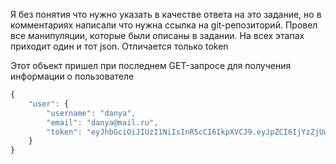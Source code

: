 Я без понятия что нужно указать в качестве ответа на это задание, но в комментариях написали что нужна ссылка на git-репозиторий. Провел все манипуляции, которые были описаны в задании. На всех этапах приходит один и тот json. Отличается только token

Этот объект пришел при последнем GET-запросе для получения информации о пользователе

```javascript
{
    "user": {
        "username": "danya",
        "email": "danya@mail.ru",
        "token": "eyJhbGciOiJIUzI1NiIsInR5cCI6IkpXVCJ9.eyJpZCI6IjYzZjUwZjI4NmY4YmVlMWIwMDU1NTUyZSIsInVzZXJuYW1lIjoiZGFueWEiLCJleHAiOjE2ODIxODkwODYsImlhdCI6MTY3NzAwNTA4Nn0.15J9HgDSxmyB7KBbYB_Z2fjfw433eJJA7KNl0dF4oMU"
    }
}
```

